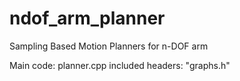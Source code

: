 # ndof_arm_planner
Sampling Based Motion Planners for n-DOF arm

Main code: planner.cpp
included headers: "graphs.h"
